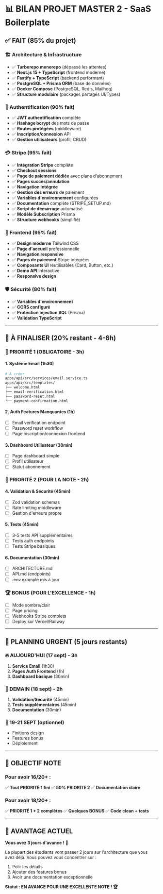 # 📊 BILAN PROJET MASTER 2 - SaaS Boilerplate

## ✅ FAIT (85% du projet)

### 🏗️ Architecture & Infrastructure
- ✅ **Turborepo monorepo** (dépassé les attentes)
- ✅ **Next.js 15 + TypeScript** (frontend moderne)
- ✅ **Fastify + TypeScript** (backend performant)
- ✅ **PostgreSQL + Prisma ORM** (base de données)
- ✅ **Docker Compose** (PostgreSQL, Redis, Mailhog)
- ✅ **Structure modulaire** (packages partagés UI/Types)

### 🔐 Authentification (90% fait)
- ✅ **JWT authentification** complète
- ✅ **Hashage bcrypt** des mots de passe
- ✅ **Routes protégées** (middleware)
- ✅ **Inscription/connexion** API
- ✅ **Gestion utilisateurs** (profil, CRUD)

### 💳 Stripe (95% fait)
- ✅ **Intégration Stripe** complète
- ✅ **Checkout sessions**
- ✅ **Page de paiement dédiée** avec plans d'abonnement
- ✅ **Pages succès/annulation**
- ✅ **Navigation intégrée**
- ✅ **Gestion des erreurs** de paiement
- ✅ **Variables d'environnement** configurées
- ✅ **Documentation** complète (STRIPE_SETUP.md)
- ✅ **Script de démarrage** automatisé
- ✅ **Modèle Subscription** Prisma
- ✅ **Structure webhooks** (simplifié)

### 🎨 Frontend (95% fait)
- ✅ **Design moderne** Tailwind CSS
- ✅ **Page d'accueil** professionnelle
- ✅ **Navigation responsive**
- ✅ **Pages de paiement** Stripe intégrées
- ✅ **Composants UI** réutilisables (Card, Button, etc.)
- ✅ **Demo API** interactive
- ✅ **Responsive design**

### 🛡️ Sécurité (80% fait)
- ✅ **Variables d'environnement**
- ✅ **CORS configuré**
- ✅ **Protection injection SQL** (Prisma)
- ✅ **Validation TypeScript**

---

## 🔧 À FINALISER (20% restant - 4-6h)

### 🚨 PRIORITÉ 1 (OBLIGATOIRE - 3h)

#### 1. Système Email (1h30)
```bash
# À créer
apps/api/src/services/email.service.ts
apps/api/src/templates/
├── welcome.html
├── email-verification.html
├── password-reset.html
└── payment-confirmation.html
```

#### 2. Auth Features Manquantes (1h)
- [ ] Email verification endpoint
- [ ] Password reset workflow
- [ ] Page inscription/connexion frontend

#### 3. Dashboard Utilisateur (30min)
- [ ] Page dashboard simple
- [ ] Profil utilisateur
- [ ] Statut abonnement

### 🎯 PRIORITÉ 2 (POUR LA NOTE - 2h)

#### 4. Validation & Sécurité (45min)
- [ ] Zod validation schemas
- [ ] Rate limiting middleware
- [ ] Gestion d'erreurs propre

#### 5. Tests (45min)
- [ ] 3-5 tests API supplémentaires
- [ ] Tests auth endpoints
- [ ] Tests Stripe basiques

#### 6. Documentation (30min)
- [ ] ARCHITECTURE.md
- [ ] API.md (endpoints)
- [ ] .env.example mis à jour

### 🏆 BONUS (POUR L'EXCELLENCE - 1h)
- [ ] Mode sombre/clair
- [ ] Page pricing
- [ ] Webhooks Stripe complets
- [ ] Deploy sur Vercel/Railway

---

## 📅 PLANNING URGENT (5 jours restants)

### 🔥 AUJOURD'HUI (17 sept) - 3h
1. **Service Email** (1h30)
2. **Pages Auth Frontend** (1h)
3. **Dashboard basique** (30min)

### 📝 DEMAIN (18 sept) - 2h
1. **Validation/Sécurité** (45min)
2. **Tests supplémentaires** (45min)
3. **Documentation** (30min)

### 🎨 19-21 SEPT (optionnel)
- Finitions design
- Features bonus
- Déploiement

---

## 🎯 OBJECTIF NOTE

### Pour avoir 16/20+ :
✅ **Tout PRIORITÉ 1 fini**
✅ **50% PRIORITÉ 2**
✅ **Documentation claire**

### Pour avoir 18/20+ :
✅ **PRIORITÉ 1 + 2 complètes**
✅ **Quelques BONUS**
✅ **Code clean + tests**

---

## 💪 AVANTAGE ACTUEL

**Vous avez 3 jours d'avance !** 🚀

La plupart des étudiants vont passer 2 jours sur l'architecture que vous avez déjà. Vous pouvez vous concentrer sur :
1. Polir les détails
2. Ajouter des features bonus
3. Avoir une documentation exceptionnelle

**Statut : EN AVANCE POUR UNE EXCELLENTE NOTE ! 🏆**
